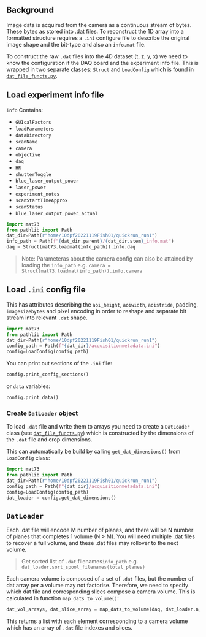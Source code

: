 Background
----------
Image data is acquired from the camera as a continuous stream of bytes. These bytes as stored into .dat files. To reconstruct the 1D array into a formatted structure requires a `.ini` configure file to describe the original image shape and the bit-type
and also an `info.mat` file.

To construct the raw `.dat` files into the 4D dataset (t, z, y, x) we need to know the configuration if the DAQ board and the experiment info file. This is wrapped in two separate classes: `Struct` and `LoadConfig` which is found in [`dat_file_functs.py`](./dat_file_functs.py).

## Load experiment info file
`info` Contains:
* `GUIcalFactors`
* `loadParameters`
* `dataDirectory`
* `scanName`
* `camera`
* `objective`
* `daq`
* `HR`
* `shutterToggle`
* `blue_laser_output_power`
* `laser_power`
* `experiment_notes`
* `scanStartTimeApprox`
* `scanStatus`
* `blue_laser_output_power_actual`

```python
import mat73
from pathlib import Path
dat_dir=Path(r"home/10dpf20221119Fish01/quickrun_run1")
info_path = Path(f"{dat_dir.parent}/{dat_dir.stem}_info.mat")
daq = Struct(mat73.loadmat(info_path)).info.daq
```
>Note: Parameteras about the camera config can also be attained by loading the `info_path` e.g. 
    ```
    camera = Struct(mat73.loadmat(info_path)).info.camera
    ```

## Load `.ini` config file
This has attributes describing the `aoi_height`, `aoiwidth`, `aoistride`, padding, `imagesizebytes` and pixel encoding in order to reshape and separate bit stream into relevant `.dat` shape.
```python
import mat73
from pathlib import Path
dat_dir=Path(r"home/10dpf20221119Fish01/quickrun_run1")
config_path = Path(f"{dat_dir}/acquisitionmetadata.ini")
config=LoadConfig(config_path)
```

You can print out sections of the `.ini` file:
```python
config.print_config_sections()
```
or `data` variables:
```python
config.print_data()
```

### Create `DatLoader` object
To load `.dat` file and write them to arrays you need to create a `DatLoader` class (see [`dat_file_functs.py`](./dat_file_functs.py)) which is constructed by the dimensions of the `.dat` file and crop dimensions.

This can automatically be build by calling `get_dat_dimensions()` from `LoadConfig` class:
```python
import mat73
from pathlib import Path
dat_dir=Path(r"home/10dpf20221119Fish01/quickrun_run1")
config_path = Path(f"{dat_dir}/acquisitionmetadata.ini")
config=LoadConfig(config_path)
dat_loader = config.get_dat_dimensions()
```

## `DatLoader`
Each .dat file will encode M number of planes, and there will be N number of planes that completes 1 volume (N > M). You
will need multiple .dat files to recover a full volume, and these .dat files may rollover to the next volume.

>Get sorted list of `.dat` filenames`info_path` e.g. 
    ```
    dat_loader.sort_spool_filenames(total_planes)
    ```

Each camera volume is composed of a set of `.dat` files, but the number of dat array per a volume may not factorise. Therefore, we need to specify which dat file and corresponding slices compose a camera volume. This is calculated in function `map_dats_to_volume()`:

```python
dat_vol_arrays, dat_slice_array = map_dats_to_volume(daq, dat_loader.n_planes)
```

This returns a list with each element corresponding to a camera volume which has an array of `.dat` file indexes and slices.